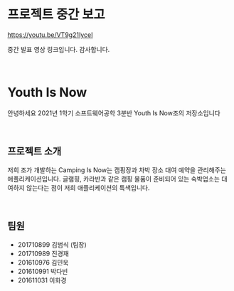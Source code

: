 # 프로젝트 중간 보고
https://youtu.be/VT9g21IyceI

중간 발표 영상 링크입니다. 감사합니다.

<br>

# Youth Is Now
 안녕하세요 2021년 1학기 소프트웨어공학 3분반 Youth Is Now조의 저장소입니다

<br>

## 프로젝트 소개
 저희 조가 개발하는 Camping Is Now는 캠핑장과 차박 장소 대여 예약을 관리해주는 애플리케이션입니다. 글램핑, 카라반과 같은 캠핑 물품이 준비되어 있는 숙박업소는 대여하지 않는다는 점이 저희 애플리케이션의 특색입니다.

 <br>


## 팀원
* 201710899 김범식 (팀장)
* 201710989 진경재
* 201610976 김민욱
* 201610991 박다빈
* 201611031 이화경